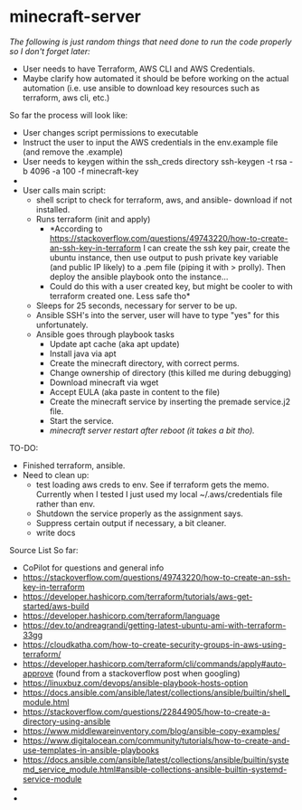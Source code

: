 # minecraft-server

*The following is just random things that need done to run the code properly so I don't forget later:*

- User needs to have Terraform, AWS CLI and AWS Credentials. 
- Maybe clarify how automated it should be before working on the actual automation (i.e. use ansible to download key resources such as terraform, aws cli, etc.)


So far the process will look like:
- User changes script permissions to executable
- Instruct the user to input the AWS credentials in the env.example file (and remove the .example)
- User needs to keygen within the ssh_creds directory
ssh-keygen -t rsa -b 4096 -a 100 -f minecraft-key
- 
- User calls main script:
  - shell script to check for terraform, aws, and ansible- download if not installed. 
  - Runs terraform (init and apply)
    - *According to https://stackoverflow.com/questions/49743220/how-to-create-an-ssh-key-in-terraform I can create the ssh key pair, create the ubuntu instance, then use output to push private key variable (and public IP likely) to a .pem file (piping it with > prolly). Then deploy the ansible playbook onto the instance... 
    - Could do this with a user created key, but might be cooler to with terraform created one. Less safe tho*
  - Sleeps for 25 seconds, necessary for server to be up.
  - Ansible SSH's into the server, user will have to type "yes" for this unfortunately.
  - Ansible goes through playbook tasks
    - Update apt cache (aka apt update)
    - Install java via apt
    - Create the minecraft directory, with correct perms.
    - Change ownership of directory (this killed me during debugging)
    - Download minecraft via wget
    - Accept EULA (aka paste in content to the file)
    - Create the minecraft service by inserting the premade service.j2 file.
    - Start the service.
    - *minecraft server restart after reboot (it takes a bit tho).*


TO-DO:

- Finished terraform, ansible.
- Need to clean up:
  - test loading aws creds to env. See if terraform gets the memo. Currently when I tested I just used my local ~/.aws/credentials file rather than env. 
  - Shutdown the service properly as the assignment says.
  - Suppress certain output if necessary, a bit cleaner.
  - write docs



Source List So far:
- CoPilot for questions and general info
- https://stackoverflow.com/questions/49743220/how-to-create-an-ssh-key-in-terraform
- https://developer.hashicorp.com/terraform/tutorials/aws-get-started/aws-build
- https://developer.hashicorp.com/terraform/language
- https://dev.to/andreagrandi/getting-latest-ubuntu-ami-with-terraform-33gg
- https://cloudkatha.com/how-to-create-security-groups-in-aws-using-terraform/
- https://developer.hashicorp.com/terraform/cli/commands/apply#auto-approve (found from a stackoverflow post when googling)
- https://linuxbuz.com/devops/ansible-playbook-hosts-option
- https://docs.ansible.com/ansible/latest/collections/ansible/builtin/shell_module.html
- https://stackoverflow.com/questions/22844905/how-to-create-a-directory-using-ansible
- https://www.middlewareinventory.com/blog/ansible-copy-examples/
- https://www.digitalocean.com/community/tutorials/how-to-create-and-use-templates-in-ansible-playbooks
- https://docs.ansible.com/ansible/latest/collections/ansible/builtin/systemd_service_module.html#ansible-collections-ansible-builtin-systemd-service-module
- 
- 

